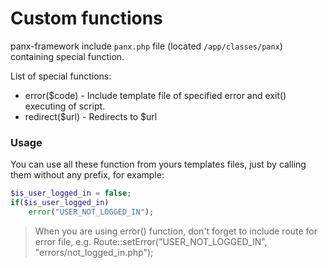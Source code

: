 # Custom functions

panx-framework include `panx.php` file (located `/app/classes/panx`) containing special function.

List of special functions:

* error($code) - Include template file of specified error and exit() executing of script.
* redirect($url) - Redirects to $url

### Usage

You can use all these function from yours templates files, just by calling them without any prefix, for example:

```php
$is_user_logged_in = false;
if($is_user_logged_in)
	error("USER_NOT_LOGGED_IN");
```

> When you are using error() function, don't forget to include route for error file, e.g. Route::setError("USER_NOT_LOGGED_IN", "errors/not_logged_in.php");